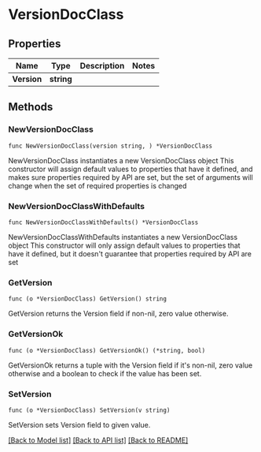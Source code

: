 # VersionDocClass

## Properties

Name | Type | Description | Notes
------------ | ------------- | ------------- | -------------
**Version** | **string** |  | 

## Methods

### NewVersionDocClass

`func NewVersionDocClass(version string, ) *VersionDocClass`

NewVersionDocClass instantiates a new VersionDocClass object
This constructor will assign default values to properties that have it defined,
and makes sure properties required by API are set, but the set of arguments
will change when the set of required properties is changed

### NewVersionDocClassWithDefaults

`func NewVersionDocClassWithDefaults() *VersionDocClass`

NewVersionDocClassWithDefaults instantiates a new VersionDocClass object
This constructor will only assign default values to properties that have it defined,
but it doesn't guarantee that properties required by API are set

### GetVersion

`func (o *VersionDocClass) GetVersion() string`

GetVersion returns the Version field if non-nil, zero value otherwise.

### GetVersionOk

`func (o *VersionDocClass) GetVersionOk() (*string, bool)`

GetVersionOk returns a tuple with the Version field if it's non-nil, zero value otherwise
and a boolean to check if the value has been set.

### SetVersion

`func (o *VersionDocClass) SetVersion(v string)`

SetVersion sets Version field to given value.



[[Back to Model list]](../README.md#documentation-for-models) [[Back to API list]](../README.md#documentation-for-api-endpoints) [[Back to README]](../README.md)


